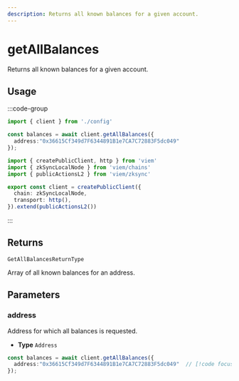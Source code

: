 ```yaml
---
description: Returns all known balances for a given account.
---
```


# getAllBalances

Returns all known balances for a given account.

## Usage

:::code-group

```ts [example.ts]
import { client } from './config'

const balances = await client.getAllBalances({
  address:"0x36615Cf349d7F6344891B1e7CA7C72883F5dc049"
});
```

```ts [config.ts]
import { createPublicClient, http } from 'viem'
import { zkSyncLocalNode } from 'viem/chains'
import { publicActionsL2 } from 'viem/zksync'

export const client = createPublicClient({
  chain: zkSyncLocalNode,
  transport: http(),
}).extend(publicActionsL2())
```
:::

## Returns

`GetAllBalancesReturnType`

Array of all known balances for an address.

## Parameters

### address

Address for which all balances is requested.

- **Type** `Address`

```ts
const balances = await client.getAllBalances({
  address:"0x36615Cf349d7F6344891B1e7CA7C72883F5dc049"  // [!code focus]
});
```